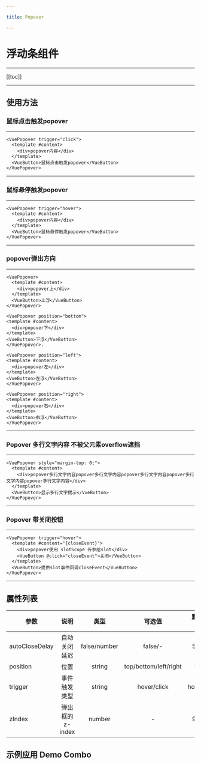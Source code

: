 ```yaml
---

title: Popover

---
```


# 浮动条组件

---

[[toc]]

---

## 使用方法

### 鼠标点击触发popover

---

<ClientOnly>

<popover-click></popover-click>

</ClientOnly>

```vue
<VuePopover trigger="click">
  <template #content>
    <div>popover内容</div>
  </template>
  <VueButton>鼠标点击触发popover</VueButton>
</VuePopover>
```

---

### 鼠标悬停触发popover

---

<ClientOnly>

<popover-hover></popover-hover>

</ClientOnly>

```vue
<VuePopover trigger="hover">
  <template #content>
    <div>popover内容</div>
  </template>
  <VueButton>鼠标悬停触发popover</VueButton>
</VuePopover>
```

---

### popover弹出方向

---

<ClientOnly>

<popover-up></popover-up>
<popover-down></popover-down>
<popover-left></popover-left>
<popover-right></popover-right>

</ClientOnly>

```vue
<VuePopover>
  <template #content>
    <div>popover上</div>
  </template>
  <VueButton>上浮</VueButton>
</VuePopover>

<VuePopover position="bottom">
<template #content>
  <div>popover下</div>
</template>
<VueButton>下浮</VueButton>
</VuePopover>.

<VuePopover position="left">
<template #content>
  <div>popover左</div>
</template>
<VueButton>左浮</VueButton>
</VuePopover>

<VuePopover position="right">
<template #content>
  <div>popover右</div>
</template>
<VueButton>右浮</VueButton>
</VuePopover>
```

---

### Popover 多行文字内容 不被父元素overflow遮挡

---

<ClientOnly>

<popover-multi></popover-multi>

</ClientOnly>

```vue
<VuePopover style="margin-top: 0;">
  <template #content>
    <div>popover多行文字内容popover多行文字内容popover多行文字内容popover多行文字内容popover多行文字内容</div>
  </template>
  <VueButton>显示多行文字提示</VueButton>
</VuePopover>
```

---

### Popover 带关闭按钮

---

<ClientOnly>

<popover-close></popover-close>

</ClientOnly>

```vue
<VuePopover trigger="hover">
  <template #content="{closeEvent}">
    <div>popover使用 slotScope 传参给slot</div>
    <VueButton @click="closeEvent">关闭</VueButton>
  </template>
  <VueButton>提供slot事件回调closeEvent</VueButton>
</VuePopover>
```

---

## 属性列表

| 参数       |  说明   | 类型 | 可选值 | 默认值 |
| --------- |:----------:|:------:|:-----:|-----:|
| autoCloseDelay |  自动关闭延迟 | false/number  |  false/- | 580 |
| position       |  位置 | string  |  top/bottom/left/right | top |
| trigger        |  事件触发类型 | string  |  hover/click | hover |
| zIndex        |  弹出框的z-index | number  |  - | 999 |

## 示例应用 Demo Combo
